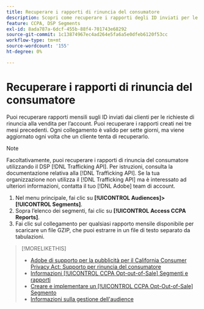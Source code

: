 ```yaml
---
title: Recuperare i rapporti di rinuncia del consumatore
description: Scopri come recuperare i rapporti degli ID inviati per le richieste di rinuncia alla vendita.
feature: CCPA, DSP Segments
exl-id: 8ada787a-6dcf-455b-88f4-701743e68292
source-git-commit: 1c13874967ec4ad264e5fa6a5e0dfeb6120f53cc
workflow-type: tm+mt
source-wordcount: '155'
ht-degree: 0%

---
```


# Recuperare i rapporti di rinuncia del consumatore

Puoi recuperare rapporti mensili sugli ID inviati dai clienti per le richieste di rinuncia alla vendita per l’account. Puoi recuperare i rapporti creati nei tre mesi precedenti. Ogni collegamento è valido per sette giorni, ma viene aggiornato ogni volta che un cliente tenta di recuperarlo.

>[!NOTE]
>
>Facoltativamente, puoi recuperare i rapporti di rinuncia del consumatore utilizzando il DSP [!DNL Trafficking API]. Per istruzioni, consulta la documentazione relativa alla [!DNL Trafficking API]. Se la tua organizzazione non utilizza il [!DNL Trafficking API] ma è interessato ad ulteriori informazioni, contatta il tuo [!DNL Adobe] team di account.

1. Nel menu principale, fai clic su **[!UICONTROL Audiences]>[!UICONTROL Segments]**.
1. Sopra l’elenco dei segmenti, fai clic su **[!UICONTROL Access CCPA Reports]**.
1. Fai clic sul collegamento per qualsiasi rapporto mensile disponibile per scaricare un file GZIP, che puoi estrarre in un file di testo separato da tabulazioni.

>[!MORELIKETHIS]
>
>* [Adobe di supporto per la pubblicità per il California Consumer Privacy Act: Supporto per rinuncia del consumatore](/help/privacy/ccpa-opt-out-of-sale.md)
>* [Informazioni [!UICONTROL CCPA Opt-out-of-Sale] Segmenti e rapporti](ccpa-opt-out-about.md)
>* [Creare e implementare un [!UICONTROL CCPA Opt-Out-of-Sale] Segmento](ccpa-opt-out-segment-create.md)
>* [Informazioni sulla gestione dell&#39;audience](audience-about.md)

